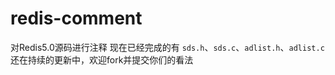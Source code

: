 # redis-comment
对Redis5.0源码进行注释
现在已经完成的有 `sds.h`、`sds.c`、`adlist.h`、`adlist.c`
还在持续的更新中，欢迎fork并提交你们的看法
